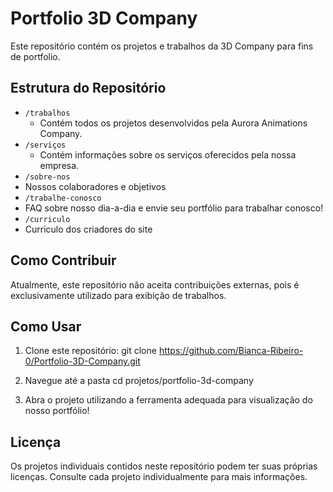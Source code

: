 # Portfolio 3D Company

Este repositório contém os projetos e trabalhos da 3D Company para fins de portfolio.

## Estrutura do Repositório

- `/trabalhos`
  - Contém todos os projetos desenvolvidos pela Aurora Animations Company.
- `/serviços`
  - Contém informações sobre os serviços oferecidos pela nossa empresa.
- `/sobre-nos`
 - Nossos colaboradores e objetivos
- `/trabalhe-conosco`
 - FAQ sobre nosso dia-a-dia e envie seu portfólio para trabalhar conosco!
- `/curriculo`
 - Curriculo dos criadores do site
 

## Como Contribuir

Atualmente, este repositório não aceita contribuições externas, pois é exclusivamente utilizado para exibição de trabalhos.

## Como Usar

1. Clone este repositório:
git clone https://github.com/Bianca-Ribeiro-0/Portfolio-3D-Company.git

2. Navegue até a pasta
cd projetos/portfolio-3d-company

3. Abra o projeto utilizando a ferramenta adequada para visualização do nosso portfólio!


## Licença

Os projetos individuais contidos neste repositório podem ter suas próprias licenças. Consulte cada projeto individualmente para mais informações.

